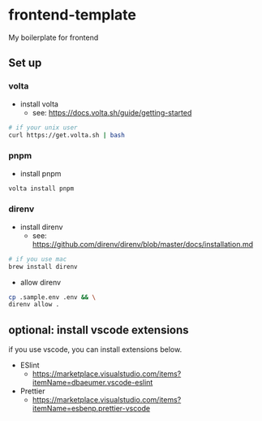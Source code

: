 # frontend-template

My boilerplate for frontend

## Set up

### volta

- install volta
  - see: https://docs.volta.sh/guide/getting-started

```bash
# if your unix user
curl https://get.volta.sh | bash
```

### pnpm

- install pnpm

```bash
volta install pnpm
```

### direnv

- install direnv
  - see: https://github.com/direnv/direnv/blob/master/docs/installation.md

```bash
# if you use mac
brew install direnv
```

- allow direnv

```bash
cp .sample.env .env && \
direnv allow .
```

## optional: install vscode extensions

if you use vscode, you can install extensions below.

- ESlint
  - <https://marketplace.visualstudio.com/items?itemName=dbaeumer.vscode-eslint>
- Prettier
  - <https://marketplace.visualstudio.com/items?itemName=esbenp.prettier-vscode>
